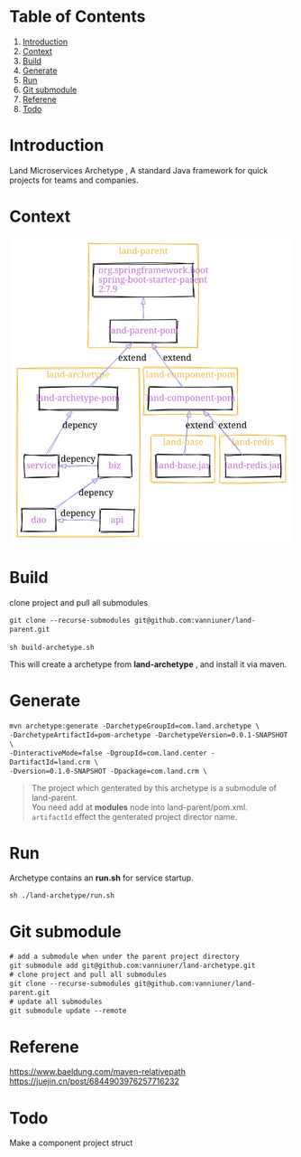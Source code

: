 
# Table of Contents

1.  [Introduction](#org6f37ea5)
2.  [Context](#org9f57a66)
3.  [Build](#orgfc8cec2)
4.  [Generate](#orgbdd1e9b)
5.  [Run](#orgdba7ad8)
6.  [Git submodule](#orga6e0cce)
7.  [Referene](#org68df7be)
8.  [Todo](#org78a4c68)



<a id="org6f37ea5"></a>

# Introduction

Land Microservices Archetype , A standard Java framework for quick projects for teams and companies.  


<a id="org9f57a66"></a>

# Context

![img](project-depency.svg)  


<a id="orgfc8cec2"></a>

# Build

clone project and pull all submodules  

    git clone --recurse-submodules git@github.com:vanniuner/land-parent.git

    sh build-archetype.sh

<div class="notice-info" id="org80b9b2e">
<p>
This will create a archetype from <b>land-archetype</b> , and install it via maven.<br />
</p>

</div>


<a id="orgbdd1e9b"></a>

# Generate

    mvn archetype:generate -DarchetypeGroupId=com.land.archetype \
    -DarchetypeArtifactId=pom-archetype -DarchetypeVersion=0.0.1-SNAPSHOT \
    -DinteractiveMode=false -DgroupId=com.land.center -DartifactId=land.crm \
    -Dversion=0.1.0-SNAPSHOT -Dpackage=com.land.crm \

> The project which genterated by this archetype is a submodule of land-parent.  
> You need add **<module>** at **modules** node into land-parent/pom.xml.  
> `artifactId` effect the genterated project director name.  


<a id="orgdba7ad8"></a>

# Run

<div class="notice-example" id="org01496f3">
<p>
Archetype contains an <b>run.sh</b> for service startup.<br />
</p>

</div>

    sh ./land-archetype/run.sh


<a id="orga6e0cce"></a>

# Git submodule

    # add a submodule when under the parent project directory
    git submodule add git@github.com:vanniuner/land-archetype.git
    # clone project and pull all submodules
    git clone --recurse-submodules git@github.com:vanniuner/land-parent.git
    # update all submodules
    git submodule update --remote


<a id="org68df7be"></a>

# Referene

<https://www.baeldung.com/maven-relativepath>  
<https://juejin.cn/post/6844903976257716232>  


<a id="org78a4c68"></a>

# Todo

Make a component project struct  

